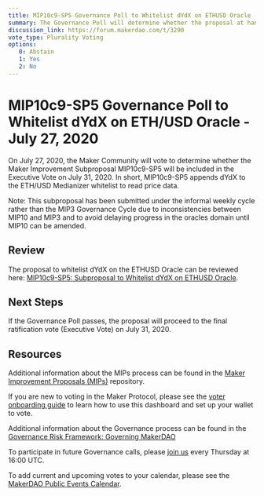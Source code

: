 ```yaml
---
title: MIP10c9-SP5 Governance Poll to Whitelist dYdX on ETHUSD Oracle - July 27, 2020
summary: The Governance Poll will determine whether the proposal at hand will proceed to an Executive Vote. 
discussion_link: https://forum.makerdao.com/t/3290
vote_type: Plurality Voting
options:
   0: Abstain
   1: Yes
   2: No
---
```

# MIP10c9-SP5 Governance Poll to Whitelist dYdX on ETH/USD Oracle - July 27, 2020

On July 27, 2020, the Maker Community will vote to determine whether the Maker Improvement Subproposal MIP10c9-SP5 will be included in the Executive Vote on July 31, 2020. In short, MIP10c9-SP5 appends dYdX to the ETH/USD Medianizer whitelist to read price data.

Note: This subproposal has been submitted under the informal weekly cycle rather than the MIP3 Governance Cycle due to inconsistencies between MIP10 and MIP3 and to avoid delaying progress in the oracles domain until MIP10 can be amended.

## Review

The proposal to whitelist dYdX on the ETHUSD Oracle can be reviewed here: [MIP10c9-SP5: Subproposal to Whitelist dYdX on ETHUSD Oracle](https://forum.makerdao.com/t/3290).

## Next Steps

If the Governance Poll passes, the proposal will proceed to the final ratification vote (Executive Vote) on July 31, 2020.

## Resources

Additional information about the MIPs process can be found in the [Maker Improvement Proposals (MIPs)](https://github.com/makerdao/mips) repository.

If you are new to voting in the Maker Protocol, please see the [voter onboarding guide](https://community-development.makerdao.com/onboarding/voter-onboarding) to learn how to use this dashboard and set up your wallet to vote.

Additional information about the Governance process can be found in the [Governance Risk Framework: Governing MakerDAO](https://community-development.makerdao.com/governance/governance-risk-framework)

To participate in future Governance calls, please [join us](https://community-development.makerdao.com/governance/governance-and-risk-meetings) every Thursday at 16:00 UTC.

To add current and upcoming votes to your calendar, please see the [MakerDAO Public Events Calendar](https://calendar.google.com/calendar/embed?src=makerdao.com_3efhm2ghipksegl009ktniomdk%40group.calendar.google.com&ctz=America%2FLos_Angeles).
